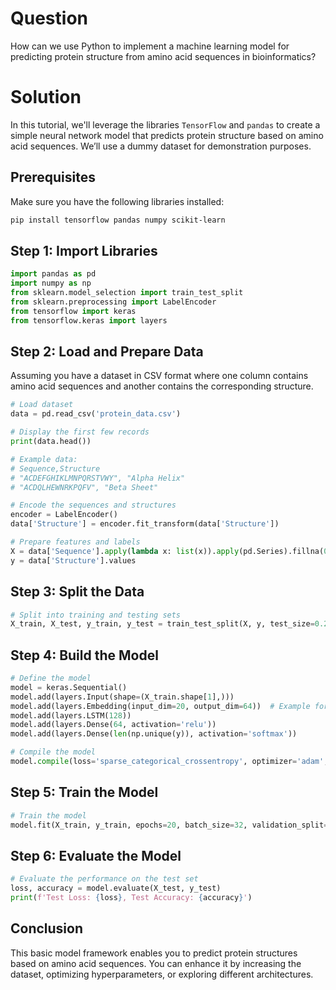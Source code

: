 # Question
How can we use Python to implement a machine learning model for predicting protein structure from amino acid sequences in bioinformatics?

# Solution

In this tutorial, we'll leverage the libraries `TensorFlow` and `pandas` to create a simple neural network model that predicts protein structure based on amino acid sequences. We’ll use a dummy dataset for demonstration purposes.

## Prerequisites
Make sure you have the following libraries installed:

```bash
pip install tensorflow pandas numpy scikit-learn
```

## Step 1: Import Libraries

```python
import pandas as pd
import numpy as np
from sklearn.model_selection import train_test_split
from sklearn.preprocessing import LabelEncoder
from tensorflow import keras
from tensorflow.keras import layers
```

## Step 2: Load and Prepare Data

Assuming you have a dataset in CSV format where one column contains amino acid sequences and another contains the corresponding structure.

```python
# Load dataset
data = pd.read_csv('protein_data.csv')

# Display the first few records
print(data.head())

# Example data:
# Sequence,Structure
# "ACDEFGHIKLMNPQRSTVWY", "Alpha Helix"
# "ACDQLHEWNRKPQFV", "Beta Sheet"

# Encode the sequences and structures
encoder = LabelEncoder()
data['Structure'] = encoder.fit_transform(data['Structure'])

# Prepare features and labels
X = data['Sequence'].apply(lambda x: list(x)).apply(pd.Series).fillna(0).values
y = data['Structure'].values
```

## Step 3: Split the Data

```python
# Split into training and testing sets
X_train, X_test, y_train, y_test = train_test_split(X, y, test_size=0.2, random_state=42)
```

## Step 4: Build the Model

```python
# Define the model
model = keras.Sequential()
model.add(layers.Input(shape=(X_train.shape[1],)))
model.add(layers.Embedding(input_dim=20, output_dim=64))  # Example for 20 amino acids
model.add(layers.LSTM(128))
model.add(layers.Dense(64, activation='relu'))
model.add(layers.Dense(len(np.unique(y)), activation='softmax'))

# Compile the model
model.compile(loss='sparse_categorical_crossentropy', optimizer='adam', metrics=['accuracy'])
```

## Step 5: Train the Model

```python
# Train the model
model.fit(X_train, y_train, epochs=20, batch_size=32, validation_split=0.2)
```

## Step 6: Evaluate the Model

```python
# Evaluate the performance on the test set
loss, accuracy = model.evaluate(X_test, y_test)
print(f'Test Loss: {loss}, Test Accuracy: {accuracy}')
```

## Conclusion
This basic model framework enables you to predict protein structures based on amino acid sequences. You can enhance it by increasing the dataset, optimizing hyperparameters, or exploring different architectures.